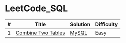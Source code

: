 # LeetCode_SQL

| # | Title | Solution | Difficulty |
|---| ----- | -------- | ---------- |
|1|[Combine Two Tables](https://leetcode.com/problems/combine-two-tables/)| [MySQL](CombineTwoTables.sql)|Easy|
